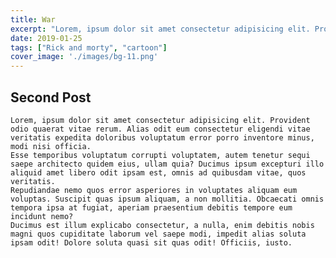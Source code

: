 ```yaml
---
title: War
excerpt: "Lorem, ipsum dolor sit amet consectetur adipisicing elit. Provident odio quaerat vitae rerum. Alias odit eum consectetur eligendi vitae veritatis expedita doloribus voluptatum error porro inventore minus, modi nisi officia."
date: 2019-01-25
tags: ["Rick and morty", "cartoon"]
cover_image: './images/bg-11.png'
---
```



## Second Post


    Lorem, ipsum dolor sit amet consectetur adipisicing elit. Provident odio quaerat vitae rerum. Alias odit eum consectetur eligendi vitae veritatis expedita doloribus voluptatum error porro inventore minus, modi nisi officia.
    Esse temporibus voluptatum corrupti voluptatem, autem tenetur sequi saepe architecto quidem eius, ullam quia? Ducimus ipsum excepturi illo aliquid amet libero odit ipsam est, omnis ad quibusdam vitae, quos veritatis.
    Repudiandae nemo quos error asperiores in voluptates aliquam eum voluptas. Suscipit quas ipsum aliquam, a non mollitia. Obcaecati omnis tempora ipsa at fugiat, aperiam praesentium debitis tempore eum incidunt nemo?
    Ducimus est illum explicabo consectetur, a nulla, enim debitis nobis magni quos cupiditate laborum vel saepe modi, impedit alias soluta ipsam odit! Dolore soluta quasi sit quas odit! Officiis, iusto.